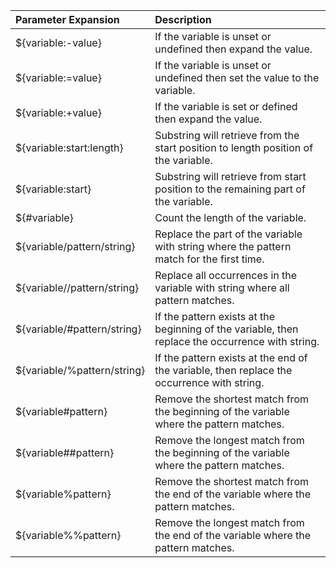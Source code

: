 | Parameter Expansion	| Description |
|:-|:-|
| ${variable:-value} | If the variable is unset or undefined then expand the value. |
| ${variable:=value} | If the variable is unset or undefined then set the value to the variable. |
| ${variable:+value} | If the variable is set or defined then expand the value. |
| ${variable:start:length}	| Substring will retrieve from the start position to length position of the variable. |
| ${variable:start}	| Substring will retrieve from start position to the remaining part of the variable. |
| ${#variable} | Count the length of the variable. |
| ${variable/pattern/string} | Replace the part of the variable with string where the pattern match for the first time. |
| ${variable//pattern/string}	| Replace all occurrences in the variable with string where all pattern matches. |
| ${variable/#pattern/string}	| If the pattern exists at the beginning of the variable, then replace the occurrence with string. |
| ${variable/%pattern/string}	| If the pattern exists at the end of the variable, then replace the occurrence with string. |
| ${variable#pattern}	| Remove the shortest match from the beginning of the variable where the pattern matches. |
| ${variable##pattern} | Remove the longest match from the beginning of the variable where the pattern matches. |
| ${variable%pattern}	| Remove the shortest match from the end of the variable where the pattern matches. |
| ${variable%%pattern} | Remove the longest match from the end of the variable where the pattern matches. |